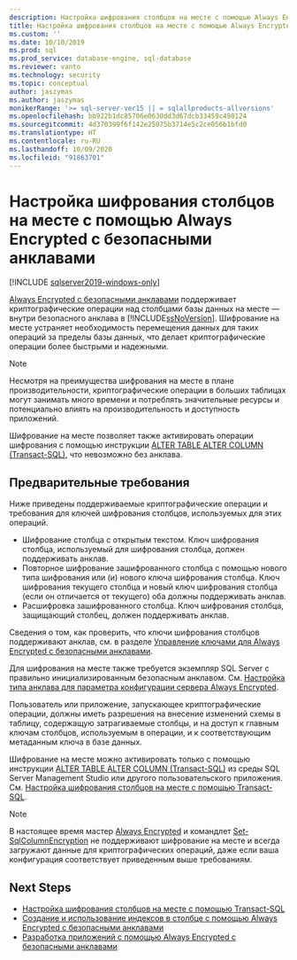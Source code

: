 ```yaml
---
description: Настройка шифрования столбцов на месте с помощью Always Encrypted с безопасными анклавами
title: Настройка шифрования столбцов на месте с помощью Always Encrypted с безопасными анклавами | Документация Майкрософт
ms.custom: ''
ms.date: 10/10/2019
ms.prod: sql
ms.prod_service: database-engine, sql-database
ms.reviewer: vanto
ms.technology: security
ms.topic: conceptual
author: jaszymas
ms.author: jaszymas
monikerRange: '>= sql-server-ver15 || = sqlallproducts-allversions'
ms.openlocfilehash: bb922b1dc85706e0630dd3d67dcb33459c490124
ms.sourcegitcommit: 4d370399f6f142e25075b3714e5c2ce056b1bfd0
ms.translationtype: HT
ms.contentlocale: ru-RU
ms.lasthandoff: 10/09/2020
ms.locfileid: "91863701"
---
```

# <a name="configure-column-encryption-in-place-using-always-encrypted-with-secure-enclaves"></a>Настройка шифрования столбцов на месте с помощью Always Encrypted с безопасными анклавами 
[!INCLUDE [sqlserver2019-windows-only](../../../includes/applies-to-version/sqlserver2019-windows-only.md)]

[Always Encrypted с безопасными анклавами](always-encrypted-enclaves.md) поддерживает криптографические операции над столбцами базы данных на месте — внутри безопасного анклава в [!INCLUDE[ssNoVersion](../../../includes/ssnoversion-md.md)]. Шифрование на месте устраняет необходимость перемещения данных для таких операций за пределы базы данных, что делает криптографические операции более быстрыми и надежными. 

> [!NOTE]
> Несмотря на преимущества шифрования на месте в плане производительности, криптографические операции в больших таблицах могут занимать много времени и потреблять значительные ресурсы и потенциально влиять на производительность и доступность приложений.

Шифрование на месте позволяет также активировать операции шифрования с помощью инструкции [ALTER TABLE ALTER COLUMN (Transact-SQL)](../../../t-sql/statements/alter-table-transact-sql.md), что невозможно без анклава.

## <a name="prerequisites"></a>Предварительные требования
Ниже приведены поддерживаемые криптографические операции и требования для ключей шифрования столбцов, используемых для этих операций.
- Шифрование столбца с открытым текстом. Ключ шифрования столбца, используемый для шифрования столбца, должен поддерживать анклав.
- Повторное шифрование зашифрованного столбца с помощью нового типа шифрования или (и) нового ключа шифрования столбца. Ключ шифрования текущего столбца и новый ключ шифрования столбца (если он отличается от текущего) оба должны поддерживать анклав.
- Расшифровка зашифрованного столбца. Ключ шифрования столбца, защищающий столбец, должен поддерживать анклав.

Сведения о том, как проверить, что ключи шифрования столбцов поддерживают анклав, см. в разделе [Управление ключами для Always Encrypted с безопасными анклавами](always-encrypted-enclaves-manage-keys.md).

Для шифрования на месте также требуется экземпляр SQL Server с правильно инициализированным безопасным анклавом. См. [Настройка типа анклава для параметра конфигурации сервера Always Encrypted](../../../database-engine/configure-windows/configure-column-encryption-enclave-type.md).

Пользователь или приложение, запускающее криптографические операции, должны иметь разрешения на внесение изменений схемы в таблицу, содержащую затрагиваемые столбцы, и на доступ к главным ключам столбцов, используемым в операции, и к соответствующим метаданным ключа в базе данных.

Шифрование на месте можно активировать только с помощью инструкции [ALTER TABLE ALTER COLUMN (Transact-SQL)](../../../t-sql/statements/alter-table-transact-sql.md) из среды SQL Server Management Studio или другого пользовательского приложения. См. [Настройка шифрования столбцов на месте с помощью Transact-SQL](always-encrypted-enclaves-configure-encryption-tsql.md).

> [!NOTE]
> В настоящее время мастер [Always Encrypted](always-encrypted-wizard.md) и командлет [Set-SqlColumnEncryption](/powershell/module/sqlserver/set-sqlcolumnencryption) не поддерживают шифрование на месте и всегда загружают данные для криптографических операций, даже если ваша конфигурация соответствует приведенным выше требованиям. 

## <a name="next-steps"></a>Next Steps
- [Настройка шифрования столбцов на месте с помощью Transact-SQL](always-encrypted-enclaves-configure-encryption-tsql.md)
- [Создание и использование индексов в столбце с помощью Always Encrypted с безопасными анклавами](always-encrypted-enclaves-create-use-indexes.md)
- [Разработка приложений с помощью Always Encrypted с безопасными анклавами](always-encrypted-enclaves-client-development.md)